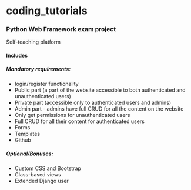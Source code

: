 # coding_tutorials
### Python Web Framework exam project

Self-teaching platform

#### Includes

##### Mandatory requirements:

- login/register functionality
- Public part (a part of the website accessible to both authenticated and unauthenticated users)
- Private part (accessible only to authenticated users and admins)
- Admin part - admins have full CRUD for all the content on the website
- Only get permissions for unauthenticated users
- Full CRUD for all their content for authenticated users
- Forms
- Templates
- Github

##### Optional/Bonuses:

- Custom CSS and Bootstrap
- Class-based views
- Extended Django user

